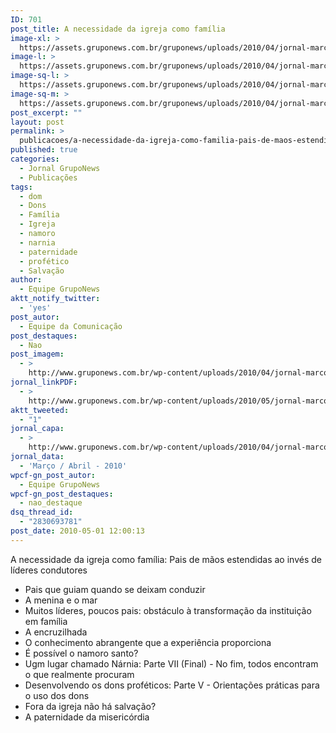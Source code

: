 ```yaml
---
ID: 701
post_title: A necessidade da igreja como família
image-xl: >
  https://assets.gruponews.com.br/gruponews/uploads/2010/04/jornal-marco-abril-2010-capa.jpg
image-l: >
  https://assets.gruponews.com.br/gruponews/uploads/2010/04/jornal-marco-abril-2010-capa-960x720.jpg
image-sq-l: >
  https://assets.gruponews.com.br/gruponews/uploads/2010/04/jornal-marco-abril-2010-capa.jpg
image-sq-m: >
  https://assets.gruponews.com.br/gruponews/uploads/2010/04/jornal-marco-abril-2010-capa-720x720.jpg
post_excerpt: ""
layout: post
permalink: >
  publicacoes/a-necessidade-da-igreja-como-familia-pais-de-maos-estendidas-ao-inves-de-lideres-condutores.html
published: true
categories:
  - Jornal GrupoNews
  - Publicações
tags:
  - dom
  - Dons
  - Família
  - Igreja
  - namoro
  - narnia
  - paternidade
  - profético
  - Salvação
author:
  - Equipe GrupoNews
aktt_notify_twitter:
  - 'yes'
post_autor:
  - Equipe da Comunicação
post_destaques:
  - Nao
post_imagem:
  - >
    http://www.gruponews.com.br/wp-content/uploads/2010/04/jornal-marco-abril-2010.jpg
jornal_linkPDF:
  - >
    http://www.gruponews.com.br/wp-content/uploads/2010/05/jornal-marco-abril-2010.pdf
aktt_tweeted:
  - "1"
jornal_capa:
  - >
    http://www.gruponews.com.br/wp-content/uploads/2010/04/jornal-marco-abril-2010-capa.jpg
jornal_data:
  - 'Março / Abril - 2010'
wpcf-gn_post_autor:
  - Equipe GrupoNews
wpcf-gn_post_destaques:
  - nao_destaque
dsq_thread_id:
  - "2830693781"
post_date: 2010-05-01 12:00:13
---
```

A necessidade da igreja como família: Pais de mãos estendidas ao invés de líderes condutores

- Pais que guiam quando se deixam conduzir
- A menina e o mar
- Muitos líderes, poucos pais: obstáculo à transformação da instituição em família
- A encruzilhada
- O conhecimento abrangente que a experiência proporciona
- É possível o namoro santo?
- Ugm lugar chamado Nárnia: Parte VII (Final) - No fim, todos encontram o que realmente procuram
- Desenvolvendo os dons proféticos: Parte V - Orientações práticas para o uso dos dons
- Fora da igreja não há salvação?
- A paternidade da misericórdia